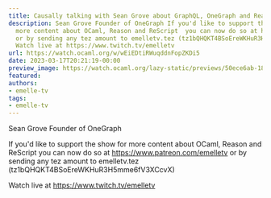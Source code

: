 ```yaml
---
title: Causally talking with Sean Grove about GraphQL, OneGraph and ReasonML
description: Sean Grove Founder of OneGraph If you'd like to support the show for
  more content about OCaml, Reason and ReScript  you can now do so at https://www.patreon.com/emelletv
  or by sending any tez amount to emelletv.tez (tz1bQHQKT4BSoEreWKHuR3H5mme6fV3XCcvX)
  Watch live at https://www.twitch.tv/emelletv
url: https://watch.ocaml.org/w/wEiEDtiRWuqddnFopZKDi5
date: 2023-03-17T20:21:19-00:00
preview_image: https://watch.ocaml.org/lazy-static/previews/50ece6ab-187f-4849-9bb2-9ec1fa56cabd.jpg
featured:
authors:
- emelle-tv
tags:
- emelle-tv
---
```


<p>Sean Grove Founder of OneGraph</p>
<p>If you'd like to support the show for more content about OCaml, Reason and ReScript  you can now do so at <a href="https://www.patreon.com/emelletv" target="_blank" rel="noopener noreferrer">https://www.patreon.com/emelletv</a> or by sending any tez amount to emelletv.tez (tz1bQHQKT4BSoEreWKHuR3H5mme6fV3XCcvX)</p>
<p>Watch live at <a href="https://www.twitch.tv/emelletv" target="_blank" rel="noopener noreferrer">https://www.twitch.tv/emelletv</a></p>

